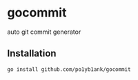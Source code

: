 # gocommit
auto git commit generator

## Installation
```go install github.com/po1yb1ank/gocommit```
